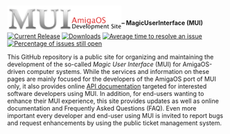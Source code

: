 <img height="60px" src="images/muidev.png" align="left">

<br/>

**– MagicUserInterface (MUI)**

[![Current Release](https://img.shields.io/github/release/amiga-mui/muidev.svg)](https://github.com/amiga-mui/muidev/releases/latest)
[![Downloads](https://img.shields.io/github/downloads/amiga-mui/muidev/latest/total.svg)](https://github.com/amiga-mui/muidev/releases/latest)
[![Average time to resolve an issue](http://isitmaintained.com/badge/resolution/amiga-mui/muidev.svg)](https://github.com/amiga-mui/muidev/issues)
[![Percentage of issues still open](http://isitmaintained.com/badge/open/amiga-mui/muidev.svg)](https://github.com/amiga-mui/muidev/issues)

This GitHub repository is a public site for organizing and maintaining the development of the so-called _Magic User Interface_ (MUI) for AmigaOS-driven computer systems. While the services and information on these pages are mainly focused for the developers of the AmigaOS port of MUI only, it also provides online [API documentation](https://github.com/amiga-mui/muidev/wiki/autodocs/autodocs.md) targeted for interested software developers using MUI. In addition, for end-users wanting to enhance their MUI experience, this site provides updates as well as online documentation and Frequently Asked Questions (FAQ). Even more important every developer and end-user using MUI is invited to report bugs and request enhancements by using the public ticket management system.
